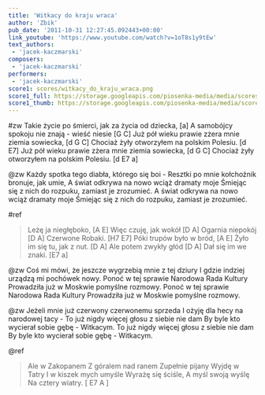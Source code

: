 ```yaml
---
title: 'Witkacy do kraju wraca'
author: 'Zbik'
pub_date: '2011-10-31 12:27:45.092443+00:00'
link_youtube: 'https://www.youtube.com/watch?v=1oT8s1y9tEw'
text_authors:
 - 'jacek-kaczmarski'
composers:
 - 'jacek-kaczmarski'
performers:
 - 'jacek-kaczmarski'
score1: scores/witkacy_do_kraju_wraca.png
score1_full: https://storage.googleapis.com/piosenka-media/media/scores/witkacy_do_kraju_wraca.png
score1_thumb: https://storage.googleapis.com/piosenka-media/media/scores/witkacy_do_kraju_wraca.png.180x0_q85_upscale.jpg
---
```


#zw
Takie życie po śmierci, jak za życia od dziecka, [a]
A samobójcy spokoju nie znają - wieść niesie [G C]
Już pół wieku prawie zżera mnie ziemia sowiecka, [d G C]
Chociaż żyły otworzyłem na polskim Polesiu. [d E7]
Już pół wieku prawie zżera mnie ziemia sowiecka, [d G C]
Chociaż żyły otworzyłem na polskim Polesiu. [d E7 a]

@zw
Każdy spotka tego diabła, którego się boi -
Resztki po mnie kołchoźnik bronuje, jak umie,
A świat odkrywa na nowo wciąż dramaty moje
Śmiejąc się z nich do rozpuku, zamiast je zrozumieć.
A świat odkrywa na nowo wciąż dramaty moje
Śmiejąc się z nich do rozpuku, zamiast je zrozumieć.

#ref
>Leżę ja niegłęboko, [A E]
>Więc czuję, jak wokół [D A]
>Ogarnia niepokój [D A]
>Czerwone Robaki. [H7 E7]
>Póki trupów było w bród, [A E]
>Żyło im się tu, jak z nut. [D A]
>Ale potem zwykły głód [D A]
>Dał się im we znaki. [E7 a]

@zw
Coś mi mówi, że jeszcze wygrzebią mnie z tej dziury
I gdzie indziej urządzą mi pochówek nowy.
Ponoć w tej sprawie Narodowa Rada Kultury
Prowadziła już w Moskwie pomyślne rozmowy.
Ponoć w tej sprawie Narodowa Rada Kultury
Prowadziła już w Moskwie pomyślne rozmowy.

@zw
Jeżeli mnie już czerwony czerwonemu sprzeda
I ożyję dla hecy na narodowej tacy -
To już nigdy więcej głosu z siebie nie dam
By byle kto wycierał sobie gębę - Witkacym.
To już nigdy więcej głosu z siebie nie dam
By byle kto wycierał sobie gębę - Witkacym.

@ref
>Ale w Zakopanem
>Z góralem nad ranem
>Zupełnie pijany
>Wyjdę w Tatry
>I w kiszek mych umyśle
>Wyrażę się ściśle,
>A myśl swoją wyślę
>Na cztery wiatry. [ E7 A ]